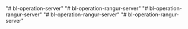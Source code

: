 "# bl-operation-server" 
"# bl-operation-rangur-server" 
"# bl-operation-rangur-server" 
"# bl-operation-rangur-server" 
"# bl-operation-rangur-server" 

